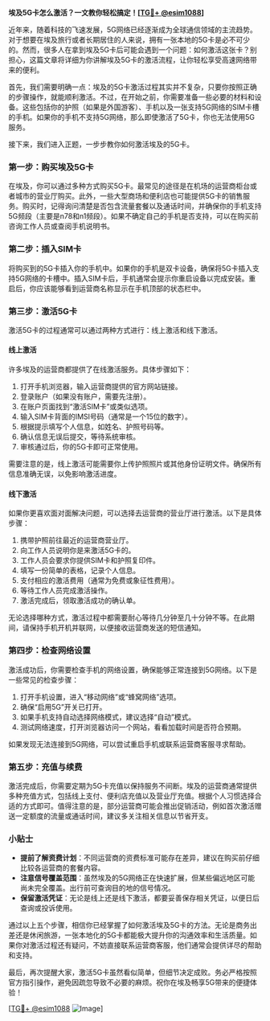 **埃及5G卡怎么激活？一文教你轻松搞定！[[TG💪+ @esim1088](https://t.me/s/esim1088)]**

近年来，随着科技的飞速发展，5G网络已经逐渐成为全球通信领域的主流趋势。对于想要在埃及旅行或者长期居住的人来说，拥有一张本地的5G卡是必不可少的。然而，很多人在拿到埃及5G卡后可能会遇到一个问题：如何激活这张卡？别担心，这篇文章将详细为你讲解埃及5G卡的激活流程，让你轻松享受高速网络带来的便利。

首先，我们需要明确一点：埃及的5G卡激活过程其实并不复杂，只要你按照正确的步骤操作，就能顺利激活。不过，在开始之前，你需要准备一些必要的材料和设备。这些包括你的护照（如果是外国游客）、手机以及一张支持5G网络的SIM卡槽的手机。如果你的手机不支持5G网络，那么即使激活了5G卡，你也无法使用5G服务。

接下来，我们进入正题，一步步教你如何激活埃及的5G卡。

### **第一步：购买埃及5G卡**
在埃及，你可以通过多种方式购买5G卡。最常见的途径是在机场的运营商柜台或者城市的营业厅购买。此外，一些大型商场和便利店也可能提供5G卡的销售服务。购买时，记得询问清楚是否包含流量套餐以及通话时间，并确保你的手机支持5G频段（主要是n78和n1频段）。如果不确定自己的手机是否支持，可以在购买前咨询工作人员或查阅手机说明书。

### **第二步：插入SIM卡**
将购买到的5G卡插入你的手机中。如果你的手机是双卡设备，确保将5G卡插入支持5G网络的卡槽中。插入SIM卡后，手机通常会提示你重启设备以完成安装。重启后，你应该能够看到运营商名称显示在手机顶部的状态栏中。

### **第三步：激活5G卡**
激活5G卡的过程通常可以通过两种方式进行：线上激活和线下激活。

#### **线上激活**
许多埃及的运营商都提供了在线激活服务。具体步骤如下：
1. 打开手机浏览器，输入运营商提供的官方网站链接。
2. 登录账户（如果没有账户，需要先注册）。
3. 在账户页面找到“激活SIM卡”或类似选项。
4. 输入SIM卡背面的IMSI号码（通常是一个15位的数字）。
5. 根据提示填写个人信息，如姓名、护照号码等。
6. 确认信息无误后提交，等待系统审核。
7. 审核通过后，你的5G卡即可正常使用。

需要注意的是，线上激活可能需要你上传护照照片或其他身份证明文件。确保所有信息准确无误，以免影响激活进度。

#### **线下激活**
如果你更喜欢面对面解决问题，可以选择去运营商的营业厅进行激活。以下是具体步骤：
1. 携带护照前往最近的运营商营业厅。
2. 向工作人员说明你是来激活5G卡的。
3. 工作人员会要求你提供SIM卡和护照复印件。
4. 填写一份简单的表格，记录个人信息。
5. 支付相应的激活费用（通常为免费或象征性费用）。
6. 等待工作人员完成激活操作。
7. 激活完成后，领取激活成功的确认单。

无论选择哪种方式，激活过程中都需要耐心等待几分钟至几十分钟不等。在此期间，请保持手机开机并联网，以便接收运营商发送的短信通知。

### **第四步：检查网络设置**
激活成功后，你需要检查手机的网络设置，确保能够正常连接到5G网络。以下是一些常见的检查步骤：
1. 打开手机设置，进入“移动网络”或“蜂窝网络”选项。
2. 确保“启用5G”开关已打开。
3. 如果手机支持自动选择网络模式，建议选择“自动”模式。
4. 测试网络速度，打开浏览器访问一个网站，看看加载时间是否符合预期。

如果发现无法连接到5G网络，可以尝试重启手机或联系运营商客服寻求帮助。

### **第五步：充值与续费**
激活完成后，你需要定期为5G卡充值以保持服务不间断。埃及的运营商通常提供多种充值方式，包括线上支付、便利店充值以及营业厅充值。根据个人习惯选择合适的方式即可。值得注意的是，部分运营商可能会推出促销活动，例如首次激活赠送一定额度的流量或通话时间，建议多关注相关信息以节省开支。

### **小贴士**
- **提前了解资费计划**：不同运营商的资费标准可能存在差异，建议在购买前仔细比较各运营商的套餐内容。
- **注意信号覆盖范围**：虽然埃及的5G网络正在快速扩展，但某些偏远地区可能尚未完全覆盖。出行前可查询目的地的信号情况。
- **保留激活凭证**：无论是线上还是线下激活，都要妥善保存相关凭证，以便日后查询或投诉使用。

通过以上五个步骤，相信你已经掌握了如何激活埃及5G卡的方法。无论是商务出差还是休闲旅游，一张本地化的5G卡都能极大提升你的沟通效率和生活质量。如果你对激活过程还有疑问，不妨直接联系运营商客服，他们通常会提供详尽的帮助和支持。

最后，再次提醒大家，激活5G卡虽然看似简单，但细节决定成败。务必严格按照官方指引操作，避免因疏忽导致不必要的麻烦。祝你在埃及畅享5G带来的便捷体验！

[[TG💪+ @esim1088](https://t.me/s/esim1088) ![Image](https://i.postimg.cc/4NQfJmqS/Snipaste-2025-05-13-00-14-12.png)]